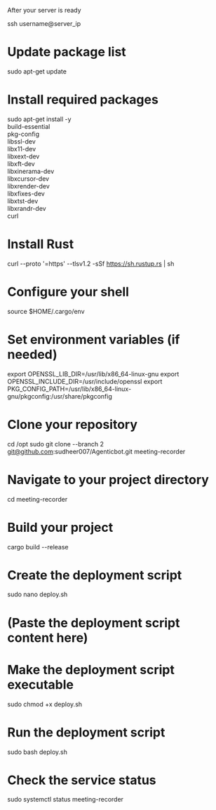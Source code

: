 After your server is ready

ssh username@server_ip

# Update package list
sudo apt-get update

# Install required packages
sudo apt-get install -y \
    build-essential \
    pkg-config \
    libssl-dev \
    libx11-dev \
    libxext-dev \
    libxft-dev \
    libxinerama-dev \
    libxcursor-dev \
    libxrender-dev \
    libxfixes-dev \
    libxtst-dev \
    libxrandr-dev \
    curl

# Install Rust
curl --proto '=https' --tlsv1.2 -sSf https://sh.rustup.rs | sh

# Configure your shell
source $HOME/.cargo/env

# Set environment variables (if needed)
export OPENSSL_LIB_DIR=/usr/lib/x86_64-linux-gnu
export OPENSSL_INCLUDE_DIR=/usr/include/openssl
export PKG_CONFIG_PATH=/usr/lib/x86_64-linux-gnu/pkgconfig:/usr/share/pkgconfig

# Clone your repository
cd /opt
sudo git clone --branch 2 git@github.com:sudheer007/Agenticbot.git meeting-recorder

# Navigate to your project directory
cd meeting-recorder

# Build your project
cargo build --release

# Create the deployment script
sudo nano deploy.sh

# (Paste the deployment script content here)

# Make the deployment script executable
sudo chmod +x deploy.sh

# Run the deployment script
sudo bash deploy.sh

# Check the service status
sudo systemctl status meeting-recorder
